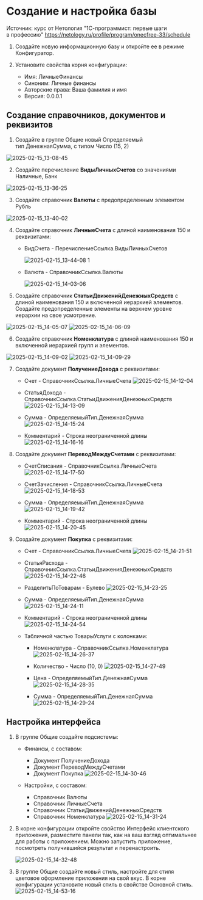 # Создание и настройка базы

Источник: курс от Нетология "1С-программист: первые шаги в профессию" https://netology.ru/profile/program/onecfree-33/schedule

1. Создайте новую информационную базу и откройте ее в режиме Конфигуратор.
    
2. Установите свойства корня конфигурации:
    
    - Имя: ЛичныеФинансы
    - Синоним: Личные финансы
    - Авторские права: Ваша фамилия и имя
    - Версия: 0.0.0.1

## Создание справочников, документов и реквизитов

1. Создайте в группе Общие новый Определяемый тип ДенежнаяСумма, с типом Число (15, 2)

![2025-02-15_13-08-45](https://github.com/user-attachments/assets/99fbb374-1393-4ffc-8957-dc469d8d3af4)
    
2. Создайте перечисление **ВидыЛичныхСчетов** со значениями Наличные, Банк

![2025-02-15_13-36-25](https://github.com/user-attachments/assets/65f78f90-01ca-421a-a974-7a967234d8e7)
    
3. Создайте справочник **Валюты** с предопределенным элементом Рубль

![2025-02-15_13-40-02](https://github.com/user-attachments/assets/8bc33e73-537c-483f-86da-06ec269add1d)

4. Создайте справочник **ЛичныеСчета** с длиной наименования 150 и реквизитами:
    
    - ВидСчета - ПеречислениеСсылка.ВидыЛичныхСчетов

		![2025-02-15_13-44-08 1](https://github.com/user-attachments/assets/0c4fa053-a0f1-43cb-9f76-582fb327fa89)

    - Валюта - СправочникСсылка.Валюты

		![2025-02-15_14-03-06](https://github.com/user-attachments/assets/615b7164-6eb4-48ef-a137-d678c1dbc1a3)

5. Создайте справочник **СтатьиДвиженийДенежныхСредств** с длиной наименования 150 и включенной иерархией элементов. Создайте предопределенные элементы на верхнем уровне иерархии на свое усмотрение.

![2025-02-15_14-05-07](https://github.com/user-attachments/assets/0c22a592-6e91-4751-8e2e-02cc1279494a)
![2025-02-15_14-06-09](https://github.com/user-attachments/assets/563406f8-93dc-423f-b64e-486a3c6bd9ec)

6. Создайте справочник **Номенклатура** с длиной наименования 150 и включенной иерархией групп и элементов.

![2025-02-15_14-09-02](https://github.com/user-attachments/assets/383ad52f-3dbb-47cc-9a20-f253f2507e29)
![2025-02-15_14-09-29](https://github.com/user-attachments/assets/b3fe7d48-4dec-4f76-9c16-c6fcdd280a13)
    
7. Создайте документ **ПолучениеДохода** с реквизитами:


    - Счет - СправочникСсылка.ЛичныеСчета
    ![2025-02-15_14-12-04](https://github.com/user-attachments/assets/4fe064dd-e7bc-4b25-b9ec-fe9f2e201e5c)

    - СтатьяДохода - СправочникСсылка.СтатьиДвиженияДенежныхСредств
    ![2025-02-15_14-13-09](https://github.com/user-attachments/assets/a6d0cb6d-4512-47e4-94df-147e4f34fb72)

    - Сумма - ОпределяемыйТип.ДенежнаяСумма
    ![2025-02-15_14-15-24](https://github.com/user-attachments/assets/7a704fc0-d987-46f3-b944-d1fe425f4e50)

    - Комментарий - Строка неограниченной длины
    ![2025-02-15_14-16-16](https://github.com/user-attachments/assets/315649cb-e122-48c6-ab7f-ce06e665f2aa)


8. Создайте документ **ПереводМеждуСчетами** с реквизитами:
    
    - СчетСписания - СправочникСсылка.ЛичныеСчета
    ![2025-02-15_14-17-50](https://github.com/user-attachments/assets/d6b0d2f7-f86f-4a2d-bab4-4a37cbdbed2c)

    - СчетЗачисления - СправочникСсылка.ЛичныеСчета
    ![2025-02-15_14-18-53](https://github.com/user-attachments/assets/cedcd186-a586-4e8a-a588-bbe27b20beae)

    - Сумма - ОпределяемыйТип.ДенежнаяСумма
    ![2025-02-15_14-19-42](https://github.com/user-attachments/assets/d9c42a34-ed85-4f62-b9c4-b2427a09e184)

    - Комментарий - Строка неограниченной длины
	![2025-02-15_14-20-45](https://github.com/user-attachments/assets/6820a560-32fd-4cd8-8a29-d58cdc4ac1a8)


9. Создайте документ **Покупка** с реквизитами:
    
    - Счет - СправочникСсылка.ЛичныеСчета
    ![2025-02-15_14-21-51](https://github.com/user-attachments/assets/78ae0306-52b7-433f-901c-e5d3b3b4bb83)

    - СтатьяРасхода - СправочникСсылка.СтатьиДвиженияДенежныхСредств
    ![2025-02-15_14-22-46](https://github.com/user-attachments/assets/75cab8bd-2ec7-4736-bb6d-4b44fe1c234d)

    - РазделитьПоТоварам - Булево
    ![2025-02-15_14-23-25](https://github.com/user-attachments/assets/f729c7a9-6880-4ac5-b4f8-1b0e21c60754)

    - Сумма - ОпределяемыйТип.ДенежнаяСумма
    ![2025-02-15_14-24-11](https://github.com/user-attachments/assets/f7d1b6b4-085d-4bec-8f90-035c64d38c3e)

    - Комментарий - Строка неограниченной длины
    ![2025-02-15_14-24-54](https://github.com/user-attachments/assets/b5e9050b-4aaa-405e-a029-ac9aa7ee64eb)

    - Табличной частью ТоварыУслуги с колонками:
        - Номенклатура - СправочникСсылка.Номенклатура
        ![2025-02-15_14-26-37](https://github.com/user-attachments/assets/b8c22411-87e0-41d5-8463-6b69c2e53a03)

        - Количество - Число (10, 0)
        ![2025-02-15_14-27-49](https://github.com/user-attachments/assets/b7681cad-98fd-4941-b828-d4a28ac7edb7)

        - Цена - ОпределяемыйТип.ДенежнаяСумма
        ![2025-02-15_14-28-35](https://github.com/user-attachments/assets/7cf6bfb8-b3f0-4770-ba07-2b1d4de32f4d)

        - Сумма - ОпределяемыйТип.ДенежнаяСумма
        ![2025-02-15_14-29-24](https://github.com/user-attachments/assets/ee1eeb0c-83f6-48b2-b36c-13ebdcf732ef)


## Настройка интерфейса

1. В группе Общие создайте подсистемы:
    
    - Финансы, с составом:
        - Документ ПолучениеДохода
        - Документ ПереводМеждуСчетами
        - Документ Покупка
        ![2025-02-15_14-30-46](https://github.com/user-attachments/assets/c613d84e-93eb-4df8-9495-69cc513b4c1f)

    - Настройки, с составом:
        - Справочник Валюты
        - Справочник ЛичныеСчета
        - Справочник СтатьиДвиженийДенежныхСредств
        - Справочник Номенклатура
        ![2025-02-15_14-31-24](https://github.com/user-attachments/assets/39d5dec1-8df2-47ab-83d1-6fd1109f3d6d)

2. В корне конфигурации откройте свойство Интерфейс клиентского приложения, разместите панели так, как на ваш взгляд оптимальнее для работы с приложением. Можно запустить приложение, посмотреть получившийся результат и перенастроить.

	![2025-02-15_14-32-48](https://github.com/user-attachments/assets/07b456d5-91b9-4c61-8f20-b57818d815b1)
	
    
3. В группе Общие создайте новый стиль, настройте для стиля цветовое оформление приложения на свой вкус. В корне конфигурации установите новый стиль в свойстве Основной стиль.
    ![2025-02-15_14-53-16](https://github.com/user-attachments/assets/e34f9a8b-9b57-403d-b9d3-b8ed448ea0a5)
